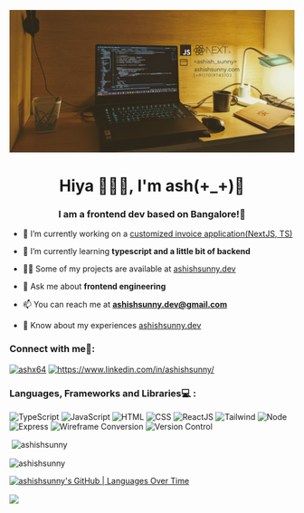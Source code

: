 ![banner](./images/banner2.png)


<h1 align="center">Hiya 🙋🏻‍♂️, I'm ash(+_+)👾</h1>
<h3 align="center">I am a frontend dev based on Bangalore!🌷</h3>



- 🔭 I’m currently working on a [customized invoice application(NextJS, TS)](https://github.com/ashishsunny/invoice-app)

- 🌱 I’m currently learning **typescript and a little bit of backend**

- 👨‍💻 Some of my projects are available at [ashishsunny.dev](ashishsunny.dev)

- 💬 Ask me about **frontend engineering**

- 📫 You can reach me at **ashishsunny.dev@gmail.com**

- 📄 Know about my experiences [ashishsunny.dev](ashishsunny.dev)

<h3 align="left">Connect with me🤝:</h3>
<p align="left">
<a href="https://twitter.com/ashx64" target="blank"><img align="center" src="https://raw.githubusercontent.com/rahuldkjain/github-profile-readme-generator/master/src/images/icons/Social/twitter.svg" alt="ashx64" height="30" width="40" /></a>
<a href="https://linkedin.com/in/https://www.linkedin.com/in/ashishsunny/" target="blank"><img align="center" src="https://raw.githubusercontent.com/rahuldkjain/github-profile-readme-generator/master/src/images/icons/Social/linked-in-alt.svg" alt="https://www.linkedin.com/in/ashishsunny/" height="30" width="40" /></a>
</p>

<h3 align="left">Languages, Frameworks and Libraries💻 :</h3>

![TypeScript](https://img.shields.io/badge/typescript%20-%23007ACC.svg?&style=for-the-badge&logo=typescript&logoColor=white)
![JavaScript](https://img.shields.io/badge/javascript%20-%23323330.svg?&style=for-the-badge&logo=javascript&logoColor=%23F7DF1E)
![HTML](https://img.shields.io/badge/html5%20-%23E34F26.svg?&style=for-the-badge&logo=html5&logoColor=white)
![CSS](https://img.shields.io/badge/css3%20-%231572B6.svg?&style=for-the-badge&logo=css3&logoColor=white)
![ReactJS](https://img.shields.io/badge/react%20-%2320232a.svg?&style=for-the-badge&logo=react&logoColor=%2361DAFB)
![Tailwind](https://img.shields.io/badge/tailwindcss%20-%2338B2AC.svg?&style=for-the-badge&logo=tailwind-css&logoColor=white)
![Node](https://img.shields.io/badge/node.js%20-%2343853D.svg?&style=for-the-badge&logo=node.js&logoColor=white)
![Express](https://img.shields.io/badge/express.js%20-%23404d59.svg?&style=for-the-badge)
![Wireframe Conversion](https://img.shields.io/badge/figma%20-%23F24E1E.svg?&style=for-the-badge&logo=figma&logoColor=white)
![Version Control](https://img.shields.io/badge/git%20-%23F05033.svg?&style=for-the-badge&logo=git&logoColor=white)


<!-- <p><img align="left" src="https://github-readme-stats.vercel.app/api/top-langs?username=ashishsunny&show_icons=true&locale=en&layout=compact" alt="ashishsunny" /></p> -->

<p>&nbsp;<img align="center" src="https://github-readme-stats.vercel.app/api?username=ashishsunny&show_icons=true&locale=en" alt="ashishsunny" /></p>

<p><img align="center" src="https://github-readme-streak-stats.herokuapp.com/?user=ashishsunny&" alt="ashishsunny" /></p>

[![ashishsunny's GitHub | Languages Over Time](https://stats.quine.sh/ashishsunny/languages-over-time?theme=dark)](https://quine.sh?utm_source=widgets&utm_campaign=ashishsunny)

<a >
  <img align="center" src="https://github-readme-stats.vercel.app/api/top-langs/?username=ashishsunny&theme=gotham&layout=compact&hide=python,php" />
</a>


